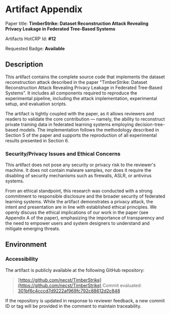 # Artifact Appendix

Paper title: **TimberStrike: Dataset Reconstruction Attack Revealing Privacy Leakage in Federated Tree-Based Systems**

Artifacts HotCRP Id: **#12**

Requested Badge: **Available**

## Description

This artifact contains the complete source code that implements the dataset reconstruction attack described in the paper "TimberStrike: Dataset Reconstruction Attack Revealing Privacy Leakage in Federated Tree-Based Systems". It includes all components required to reproduce the experimental pipeline, including the attack implementation, experimental setup, and evaluation scripts.

The artifact is tightly coupled with the paper, as it allows reviewers and readers to validate the core contribution — namely, the ability to reconstruct private training data in federated learning systems employing decision-tree-based models. The implementation follows the methodology described in Section 5 of the paper and supports the reproduction of all experimental results presented in Section 6.

### Security/Privacy Issues and Ethical Concerns

This artifact does not pose any security or privacy risk to the reviewer's machine. It does not contain malware samples, nor does it require the disabling of security mechanisms such as firewalls, ASLR, or antivirus systems.

From an ethical standpoint, this research was conducted with a strong commitment to responsible disclosure and the broader security of federated learning systems. While the artifact demonstrates a privacy attack, the intent and presentation are in line with established ethical principles. We openly discuss the ethical implications of our work in the paper (see Appendix A of the paper), emphasizing the importance of transparency and the need to empower users and system designers to understand and mitigate emerging threats.

## Environment

### Accessibility

The artifact is publicly available at the following GitHub repository:

> [https://github.com/necst/TimberStrike](https://github.com/necst/TimberStrike)
> Commit evaluated: [301bf6c4cccd7d9222af969fc792c88612d2c848](https://github.com/necst/TimberStrike/commit/301bf6c4cccd7d9222af969fc792c88612d2c848)

If the repository is updated in response to reviewer feedback, a new commit ID or tag will be provided in the comment to maintain traceability.
